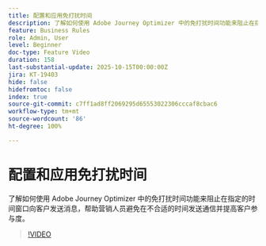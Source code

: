 ```yaml
---
title: 配置和应用免打扰时间
description: 了解如何使用 Adobe Journey Optimizer 中的免打扰时间功能来阻止在指定的时间窗口向客户发送消息（短信、电子邮件、推送、WhatsApp），帮助营销人员避免在不合适的时间发送通信并提高客户参与度。
feature: Business Rules
role: Admin, User
level: Beginner
doc-type: Feature Video
duration: 158
last-substantial-update: 2025-10-15T00:00:00Z
jira: KT-19403
hide: false
hidefromtoc: false
index: true
source-git-commit: c7ff1ad8ff2069295d65553022306cccaf8cbac6
workflow-type: tm+mt
source-wordcount: '86'
ht-degree: 100%

---
```



# 配置和应用免打扰时间

了解如何使用 Adobe Journey Optimizer 中的免打扰时间功能来阻止在指定的时间窗口向客户发送消息，帮助营销人员避免在不合适的时间发送通信并提高客户参与度。

>[!VIDEO](https://video.tv.adobe.com/v/3475862/?captions=chi_hans&learn=on&enablevpops)
